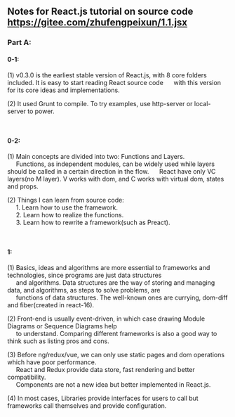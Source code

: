 ## Notes for React.js tutorial on source code https://gitee.com/zhufengpeixun/1.1.jsx

### Part A:

#### 0-1:<br/>
(1) v0.3.0 is the earliest stable version of React.js, with 8 core folders included. It is easy to start reading React source code 
&nbsp;&nbsp;&nbsp;&nbsp;&nbsp;with this version for its core ideas and implementations.

(2) It used Grunt to compile. To try examples, use http-server or local-server to power.

<br/>

#### 0-2:<br/>
(1) Main concepts are divided into two: Functions and Layers.<br/>
&nbsp;&nbsp;&nbsp;&nbsp;&nbsp;Functions, as independent modules, can be widely used while layers should be called in a certain direction in the flow.
&nbsp;&nbsp;&nbsp;&nbsp;&nbsp;React have only VC layers(no M layer). V works with dom, and C works with virtual dom, states and props.

(2) Things I can learn from source code: <br/>&nbsp;&nbsp;&nbsp;&nbsp;&nbsp;1. Learn how to use the framework.<br/>&nbsp;&nbsp;&nbsp;&nbsp;&nbsp;2. Learn how to realize the functions.<br/>&nbsp;&nbsp;&nbsp;&nbsp;&nbsp;3. Learn how to rewrite a framework(such as Preact).

<br/>

#### 1:<br/>
(1) Basics, ideas and algorithms are more essential to frameworks and technologies, since programs are just data structures<br/>&nbsp;&nbsp;&nbsp;&nbsp;&nbsp;and algorithms.
Data structures are the way of storing and managing data, and algorithms, as steps to solve problems, are<br/>&nbsp;&nbsp;&nbsp;&nbsp;&nbsp;functions of data structures.
The well-known ones are currying, dom-diff and fiber(created in react-16).<br/>


(2) Front-end is usually event-driven, in which case drawing Module Diagrams or Sequence Diagrams help<br/>&nbsp;&nbsp;&nbsp;&nbsp;&nbsp;to understand. Comparing different frameworks is also a good way to think such as listing pros and cons.<br/>

(3) Before ng/redux/vue, we can only use static pages and dom operations which have poor performance.<br/>&nbsp;&nbsp;&nbsp;&nbsp;&nbsp;React and Redux provide data store, fast rendering and better compatibility.<br/>&nbsp;&nbsp;&nbsp;&nbsp;&nbsp;Components are not a new idea but better implemented in React.js.<br/>

(4) In most cases, Libraries provide interfaces for users to call but frameworks call themselves and provide configuration.
